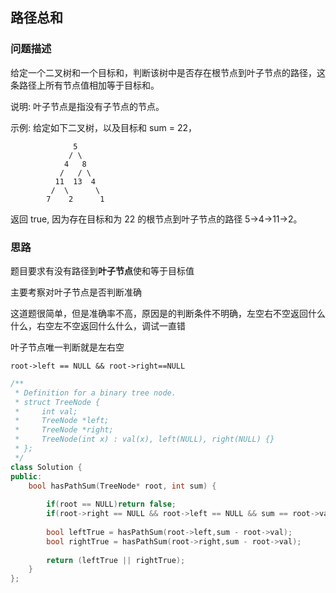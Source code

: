 ## 路径总和

### 问题描述

给定一个二叉树和一个目标和，判断该树中是否存在根节点到叶子节点的路径，这条路径上所有节点值相加等于目标和。

说明: 叶子节点是指没有子节点的节点。

示例: 
给定如下二叉树，以及目标和 sum = 22，
```
              5
             / \
            4   8
           /   / \
          11  13  4
         /  \      \
        7    2      1
```
返回 true, 因为存在目标和为 22 的根节点到叶子节点的路径 5->4->11->2。


### 思路

题目要求有没有路径到**叶子节点**使和等于目标值

主要考察对叶子节点是否判断准确

这道题很简单，但是准确率不高，原因是的判断条件不明确，左空右不空返回什么什么，右空左不空返回什么什么，调试一直错

叶子节点唯一判断就是左右空

`root->left == NULL && root->right==NULL`

```CPP
/**
 * Definition for a binary tree node.
 * struct TreeNode {
 *     int val;
 *     TreeNode *left;
 *     TreeNode *right;
 *     TreeNode(int x) : val(x), left(NULL), right(NULL) {}
 * };
 */
class Solution {
public:
    bool hasPathSum(TreeNode* root, int sum) {
        
        if(root == NULL)return false;
        if(root->right == NULL && root->left == NULL && sum == root->val)return true;
        
        bool leftTrue = hasPathSum(root->left,sum - root->val);
        bool rightTrue = hasPathSum(root->right,sum - root->val);
        
        return (leftTrue || rightTrue);
    }
};
```